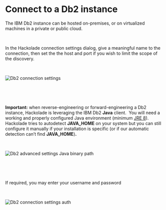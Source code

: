 # Connect to a Db2 instance

The IBM Db2 instance can be hosted on-premises, or on virtualized machines in a private or public cloud.  

 

In the Hackolade connection settings dialog, give a meaningful name to the connection, then set the the host and port if you wish to limit the scope of the discovery.

&nbsp;

![Db2 connection settings](<lib/Db2 connection settings.png>)

&nbsp;

&nbsp;

**Important:** when reverse-engineering or forward-engineering a Db2 instance, Hackolade is leveraging the IBM Db2 **Java** client.&nbsp; You will need a working and properly configured Java environment (minimum [JRE 8](<https://www.java.com/en/download/> "target=\"\_blank\"")).&nbsp; Hackolade tries to autodetect **JAVA\_HOME** on your system but you can still configure it manually if your installation is specific (or if our automatic detection can’t find **JAVA\_HOME**)**.**

&nbsp;

![Db2 advanced settings Java binary path](<lib/Db2 advanced settings Java binary path.png>)

&nbsp;

&nbsp;

If required, you may enter your username and password

&nbsp;

![Db2 connection settings auth](<lib/Db2 connection settings auth.png>)
